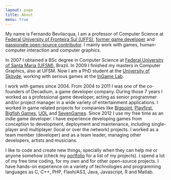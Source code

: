 ```yaml
---
layout: page
title: About
menu: true
---
```


My name is Fernando Bevilacqua, I am a professor of Computer Science at [Federal University of Fronteira Sul (UFFS)](http://www.uffs.edu.br), [former game developer](./portfolio/games/) and [passionate open-source contributor](https://github.com/Dovyski). I mainly work with games, human-computer interaction and computer graphics.

In 2007 I obtained a BSc degree in Computer Science at [Federal University of Santa Maria (UFSM)](http://www.ufsm.br), Brazil. In 2009 I finished my masters in Computer Graphics, also at UFSM. Now I am a PhD student at the [University of Skövde](http://his.se), working with serious games at the [InGame Lab](http://www.his.se/en/Research/informatics/Interaction-Lab/InGaMe-Lab/).

I work with games since 2004. From 2004 to 2011 I was one of the co-founders of Decadium, a game developer company. During those 7 years I worked as a professional game developer, acting as senior programmer and/or project manager in a wide variety of entertainment applications. I worked in game related projects for companies like [Bigpoint](http://bigpoint.com/), [Playfirst](http://playfirst.com/), [Bigfish Games](http://www.bigfishgames.com/), [UOL](http://uol.com.br) and [SevenGames](http://sevengamesnetwork.de/). Since 2012 I use my free time as an indie game developer. I have experience developing games from conception to development, deployment and maintenance, including single-player and multiplayer (local or over the network) projects. I worked as a team member (developer) and as a team leader, managing other developers, artists and musicians.

I like to code and create new things, specially when they can help me or anyone somehow (check my [portfolio](./portfolio/) for a list of my projects). I spend a lot of my free time coding, for my own and for other open-source projects. I have hands-on experience on a variety of technologies and programming languages as C, C++, PHP, Flash/AS3, Java, Javascript, R and Matlab.
